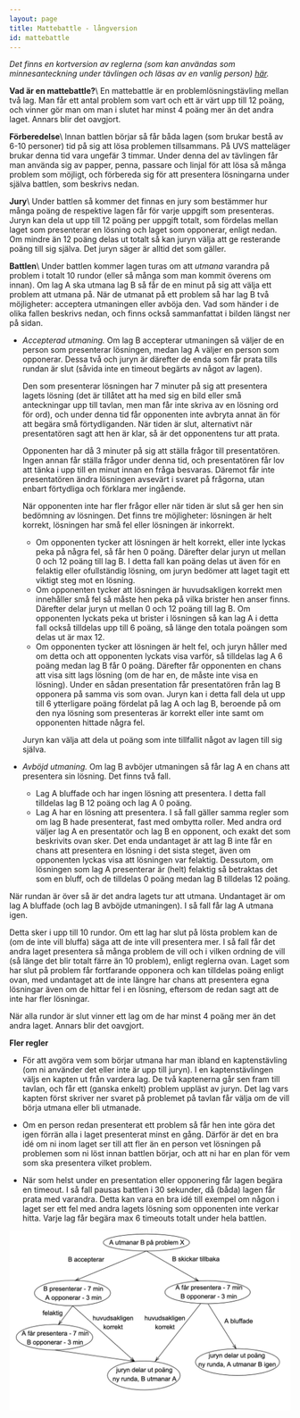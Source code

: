 ```yaml
---
layout: page
title: Mattebattle - långversion
id: mattebattle
---
```


*Det finns en kortversion av reglerna (som kan användas som minnesanteckning under tävlingen och läsas av en vanlig person) [här](/mattebattle/mattebattle_kort).*

**Vad är en mattebattle?**\\
En mattebattle är en problemlösningstävling mellan två lag. Man får ett antal problem som vart och ett är värt upp till 12 poäng, och vinner gör man om man i slutet har minst 4 poäng mer än det andra laget. Annars blir det oavgjort.

**Förberedelse**\\
Innan battlen börjar så får båda lagen (som brukar bestå av 6-10 personer) tid på sig att lösa problemen tillsammans. På UVS matteläger brukar denna tid vara ungefär 3 timmar. Under denna del av tävlingen får man använda sig av papper, penna, passare och linjal för att lösa så många problem som möjligt, och förbereda sig för att presentera lösningarna under själva battlen, som beskrivs nedan.

**Jury**\\
Under battlen så kommer det finnas en jury som bestämmer hur många poäng de respektive lagen får för varje uppgift som presenteras. Juryn kan dela ut upp till 12 poäng per uppgift totalt, som fördelas mellan laget som presenterar en lösning och laget som opponerar, enligt nedan. Om mindre än 12 poäng delas ut totalt så kan juryn välja att ge resterande poäng till sig själva. Det juryn säger är alltid det som gäller.

**Battlen**\\
Under battlen kommer lagen turas om att *utmana* varandra på problem i totalt 10 rundor (eller så många som man kommit överens om innan). Om lag A ska utmana lag B så får de en minut på sig att välja ett problem att utmana på. När de utmanat på ett problem så har lag B två möjligheter: acceptera utmaningen eller avböja den. Vad som händer i de olika fallen beskrivs nedan, och finns också sammanfattat i bilden längst ner på sidan.

* *Accepterad utmaning.* Om lag B accepterar utmaningen så väljer de en person som presenterar lösningen, medan lag A väljer en person som opponerar. Dessa två och juryn är därefter de enda som får prata tills rundan är slut (såvida inte en timeout begärts av något av lagen).

  Den som presenterar lösningen har 7 minuter på sig att presentera lagets lösning (det är tillåtet att ha med sig en bild eller små anteckningar upp till tavlan, men man får inte skriva av en lösning ord för ord), och under denna tid får opponenten inte avbryta annat än för att begära små förtydliganden. När tiden är slut, alternativt när presentatören sagt att hen är klar, så är det opponentens tur att prata.

  Opponenten har då 3 minuter på sig att ställa frågor till presentatören. Ingen annan får ställa frågor under denna tid, och presentatören får lov att tänka i upp till en minut innan en fråga besvaras. Däremot får inte presentatören ändra lösningen avsevärt i svaret på frågorna, utan enbart förtydliga och förklara mer ingående.

  När opponenten inte har fler frågor eller när tiden är slut så ger hen sin bedömning av lösningen. Det finns tre möjligheter: lösningen är helt korrekt, lösningen har små fel eller lösningen är inkorrekt.
  * Om opponenten tycker att lösningen är helt korrekt, eller inte lyckas peka på några fel, så får hen 0 poäng. Därefter delar juryn ut mellan 0 och 12 poäng till lag B. I detta fall kan poäng delas ut även för en felaktig eller ofullständig lösning, om juryn bedömer att laget tagit ett viktigt steg mot en lösning.
  * Om opponenten tycker att lösningen är huvudsakligen korrekt men innehåller små fel så måste hen peka på vilka brister hen anser finns. Därefter delar juryn ut mellan 0 och 12 poäng till lag B. Om opponenten lyckats peka ut brister i lösningen så kan lag A i detta fall också tilldelas upp till 6 poäng, så länge den totala poängen som delas ut är max 12.
  * Om opponenten tycker att lösningen är helt fel, och juryn håller med om detta och att opponenten lyckats visa varför, så tilldelas lag A 6 poäng medan lag B får 0 poäng. Därefter får opponenten en chans att visa sitt lags lösning (om de har en, de måste inte visa en lösning). Under en sådan presentation får presentatören från lag B opponera på samma vis som ovan. Juryn kan i detta fall dela ut upp till 6 ytterligare poäng fördelat på lag A och lag B, beroende på om den nya lösning som presenteras är korrekt eller inte samt om opponenten hittade några fel.

  Juryn kan välja att dela ut poäng som inte tillfallit något av lagen till sig själva.


* *Avböjd utmaning.* Om lag B avböjer utmaningen så får lag A en chans att presentera sin lösning. Det finns två fall.
  * Lag A bluffade och har ingen lösning att presentera. I detta fall tilldelas lag B 12 poäng och lag A 0 poäng.
  * Lag A har en lösning att presentera. I så fall gäller samma regler som om lag B hade presenterat, fast med ombytta roller. Med andra ord väljer lag A en presentatör och lag B en opponent, och exakt det som beskrivits ovan sker. Det enda undantaget är att lag B inte får en chans att presentera en lösning i det sista steget, även om opponenten lyckas visa att lösningen var felaktig. Dessutom, om lösningen som lag A presenterar är (helt) felaktig så betraktas det som en bluff, och de tilldelas 0 poäng medan lag B tilldelas 12 poäng.

När rundan är över så är det andra lagets tur att utmana. Undantaget är om lag A bluffade (och lag B avböjde utmaningen). I så fall får lag A utmana igen.

Detta sker i upp till 10 rundor. Om ett lag har slut på lösta problem kan de (om de inte vill bluffa) säga att de inte vill presentera mer. I så fall får det andra laget presentera så många problem de vill och i vilken ordning de vill (så länge det blir totalt färre än 10 problem), enligt reglerna ovan. Laget som har slut på problem får fortfarande opponera och kan tilldelas poäng enligt ovan, med undantaget att de inte längre har chans att presentera egna lösningar även om de hittar fel i en lösning, eftersom de redan sagt att de inte har fler lösningar.

När alla rundor är slut vinner ett lag om de har minst 4 poäng mer än det andra laget. Annars blir det oavgjort.

**Fler regler**
* För att avgöra vem som börjar utmana har man ibland en kaptenstävling (om ni använder det eller inte är upp till juryn). I en kaptenstävlingen väljs en kapten ut från vardera lag. De två kaptenerna går sen fram till tavlan, och får ett (ganska enkelt) problem uppläst av juryn. Det lag vars kapten först skriver ner svaret på problemet på tavlan får välja om de vill börja utmana eller bli utmanade.


* Om en person redan presenterat ett problem så får hen inte göra det igen förrän alla i laget presenterat minst en gång. Därför är det en bra idé om ni inom laget ser till att fler än en person vet lösningen på problemen som ni löst innan battlen börjar, och att ni har en plan för vem som ska presentera vilket problem.


* När som helst under en presentation eller opponering får lagen begära en timeout. I så fall pausas battlen i 30 sekunder, då (båda) lagen får prata med varandra. Detta kan vara en bra idé till exempel om någon i laget ser ett fel med andra lagets lösning som opponenten inte verkar hitta. Varje lag får begära max 6 timeouts totalt under hela battlen.

<div style="text-align:center"><img src="/imgs/mattebattle.png" alt="drawing" width="800"/>

